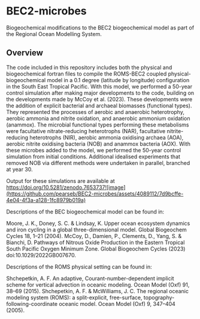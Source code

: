 # BEC2-microbes
Biogeochemical modifications to the BEC2 biogeochemical model as part of the Regional Ocean Modelling System.

## Overview
The code included in this repository includes both the physical and biogeochemical fortran files to compile the ROMS-BEC2 coupled physical-biogeochemical model in a 0.1 degree (latitude by longitude) configuration in the South East Tropical Pacific. With this model, we performed a 50-year control simulation after 
making major developments to the code, building on the developments made by McCoy et al. (2023). These developments were the addition of explicit bacterial and archaeal biomasses (functional types). They represented the processes of aerobic and anaerobic heterotrophy, aerobic ammonia and nitrite oxidation, 
and anaerobic ammonium oxidation (anammox). The microbial functional types performing these metabolisms were facultative nitrate-reducing heterotrophs (NAR), facultative nitrite-reducing heterotrophs (NIR), aerobic ammonia oxidising archaea (AOA), aerobic nitrite oxidising bacteria (NOB) and anammox bacteria (AOX).
With these microbes added to the model, we performed the 50-year control simulation from initial conditions. Additional idealised experiments that removed NOB via different methods were undertaken in parallel, branched at year 30. 

Output for these simulations are available at https://doi.org/10.5281/zenodo.7653737![image](https://github.com/pearseb/BEC2-microbes/assets/4089112/7d9bcffe-4e04-4f3a-a128-1fc8979b019a)

Descriptions of the BEC biogeochemical model can be found in:

Moore, J. K., Doney, S. C. & Lindsay, K. Upper ocean ecosystem dynamics and iron cycling in a global three-dimensional model. Global Biogeochem Cycles 18, 1–21 (2004).
McCoy, D., Damien, P., Clements, D., Yang, S. & Bianchi, D. Pathways of Nitrous Oxide Production in the Eastern Tropical South Pacific Oxygen Minimum Zone. Global Biogeochem Cycles (2023) doi:10.1029/2022GB007670.

Descriptions of the ROMS physical setting can be found in:

Shchepetkin, A. F. An adaptive, Courant-number-dependent implicit scheme for vertical advection in oceanic modeling. Ocean Model (Oxf) 91, 38–69 (2015).
Shchepetkin, A. F. & McWilliams, J. C. The regional oceanic modeling system (ROMS): a split-explicit, free-surface, topography-following-coordinate oceanic model. Ocean Model (Oxf) 9, 347–404 (2005).
